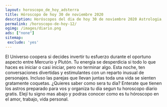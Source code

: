 ```yaml
---
layout: horoscopo_de_hoy_adsterra
title: Hóroscopo de hoy 30 de noviembre 2020
description: Horóscopos del dia de hoy 30 de noviembre 2020 Astrologia, Horoscopos univision todos los signos del zodiaco. Esperanza Gracia.
permalink: /horoscopo-de-hoy-12/
ogimg: /images/diario.png
ads: ["none"]
sitemap:
 exclude: 'yes'
---
```

El Universo coopera si decides invertir tu esfuerzo durante el oportuno aspecto entre Mercurio y Plutón. Tu energía se desperdicia si todo lo que haces es iniciar o casi iniciar, pero no terminar algo. Esta noche, ten conversaciones divertidas y estimulantes con un reparto inusual de personajes. Incluso las parejas que llevan juntas toda una vida se sienten gratamente coquetas.
¿Quieres saber como sera tu dia? Enterate que tienen los astros preparado para vos y organiza tu dia segun tu horoscopo diario gratis. Elejí tu signo mas abajo y podras conocer como es tu hóroscopo en el amor, trabajo, vida personal.
